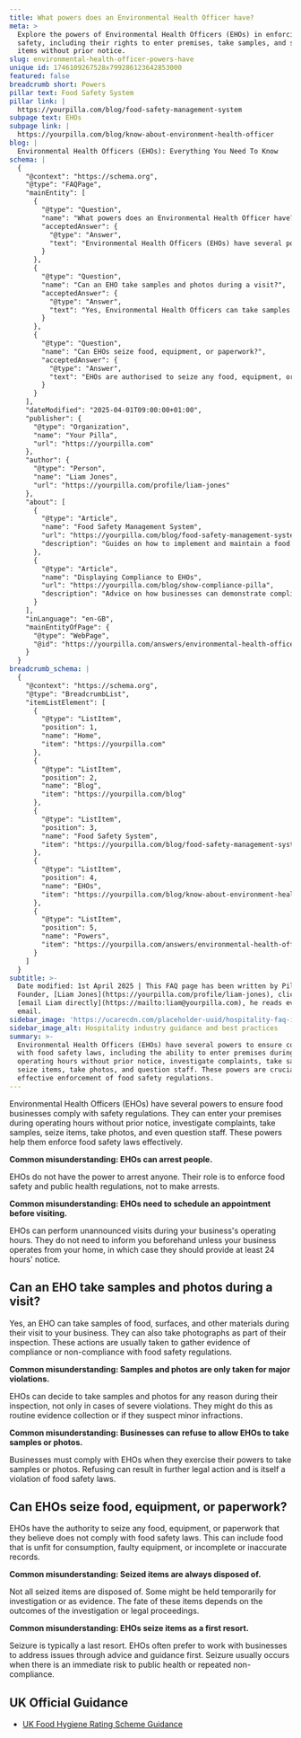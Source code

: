 ```yaml
---
title: What powers does an Environmental Health Officer have?
meta: >
  Explore the powers of Environmental Health Officers (EHOs) in enforcing food
  safety, including their rights to enter premises, take samples, and seize
  items without prior notice.
slug: environmental-health-officer-powers-have
unique id: 1746109267528x799286123642853000
featured: false
breadcrumb short: Powers
pillar text: Food Safety System
pillar link: |
  https://yourpilla.com/blog/food-safety-management-system
subpage text: EHOs
subpage link: |
  https://yourpilla.com/blog/know-about-environment-health-officer
blog: |
  Environmental Health Officers (EHOs): Everything You Need To Know
schema: |
  {
    "@context": "https://schema.org",
    "@type": "FAQPage",
    "mainEntity": [
      {
        "@type": "Question",
        "name": "What powers does an Environmental Health Officer have?",
        "acceptedAnswer": {
          "@type": "Answer",
          "text": "Environmental Health Officers (EHOs) have several powers to ensure compliance with food safety laws, including the ability to enter premises during operating hours without prior notice, investigate complaints, take samples, seize items, take photos, and question staff. These powers are crucial for the effective enforcement of food safety regulations."
        }
      },
      {
        "@type": "Question",
        "name": "Can an EHO take samples and photos during a visit?",
        "acceptedAnswer": {
          "@type": "Answer",
          "text": "Yes, Environmental Health Officers can take samples of food, surfaces, and other materials, and take photographs during their inspections. These actions help them gather evidence of compliance or non-compliance with food safety regulations."
        }
      },
      {
        "@type": "Question",
        "name": "Can EHOs seize food, equipment, or paperwork?",
        "acceptedAnswer": {
          "@type": "Answer",
          "text": "EHOs are authorised to seize any food, equipment, or paperwork they believe does not comply with food safety laws. Seizure usually happens as a last resort and primarily when there is an immediate public health risk or persistent non-compliance."
        }
      }
    ],
    "dateModified": "2025-04-01T09:00:00+01:00",
    "publisher": {
      "@type": "Organization",
      "name": "Your Pilla",
      "url": "https://yourpilla.com"
    },
    "author": {
      "@type": "Person",
      "name": "Liam Jones",
      "url": "https://yourpilla.com/profile/liam-jones"
    },
    "about": [
      {
        "@type": "Article",
        "name": "Food Safety Management System",
        "url": "https://yourpilla.com/blog/food-safety-management-system",
        "description": "Guides on how to implement and maintain a food safety management system that meets compliance and is ready for unannounced EHO visits."
      },
      {
        "@type": "Article",
        "name": "Displaying Compliance to EHOs",
        "url": "https://yourpilla.com/blog/show-compliance-pilla",
        "description": "Advice on how businesses can demonstrate compliance during unannounced visits by Environmental Health Officers."
      }
    ],
    "inLanguage": "en-GB",
    "mainEntityOfPage": {
      "@type": "WebPage",
      "@id": "https://yourpilla.com/answers/environmental-health-officer-powers-have"
    }
  }
breadcrumb_schema: |
  {
    "@context": "https://schema.org",
    "@type": "BreadcrumbList",
    "itemListElement": [
      {
        "@type": "ListItem",
        "position": 1,
        "name": "Home",
        "item": "https://yourpilla.com"
      },
      {
        "@type": "ListItem",
        "position": 2,
        "name": "Blog",
        "item": "https://yourpilla.com/blog"
      },
      {
        "@type": "ListItem",
        "position": 3,
        "name": "Food Safety System",
        "item": "https://yourpilla.com/blog/food-safety-management-system"
      },
      {
        "@type": "ListItem",
        "position": 4,
        "name": "EHOs",
        "item": "https://yourpilla.com/blog/know-about-environment-health-officer"
      },
      {
        "@type": "ListItem",
        "position": 5,
        "name": "Powers",
        "item": "https://yourpilla.com/answers/environmental-health-officer-powers-have"
      }
    ]
  }
subtitle: >-
  Date modified: 1st April 2025 | This FAQ page has been written by Pilla
  Founder, [Liam Jones](https://yourpilla.com/profile/liam-jones), click to
  [email Liam directly](https://mailto:liam@yourpilla.com), he reads every
  email.
sidebar_image: 'https://ucarecdn.com/placeholder-uuid/hospitality-faq-image.jpg'
sidebar_image_alt: Hospitality industry guidance and best practices
summary: >-
  Environmental Health Officers (EHOs) have several powers to ensure compliance
  with food safety laws, including the ability to enter premises during
  operating hours without prior notice, investigate complaints, take samples,
  seize items, take photos, and question staff. These powers are crucial for the
  effective enforcement of food safety regulations.
---
```

Environmental Health Officers (EHOs) have several powers to ensure food businesses comply with safety regulations. They can enter your premises during operating hours without prior notice, investigate complaints, take samples, seize items, take photos, and even question staff. These powers help them enforce food safety laws effectively.

**Common misunderstanding: EHOs can arrest people.**

EHOs do not have the power to arrest anyone. Their role is to enforce food safety and public health regulations, not to make arrests.

**Common misunderstanding: EHOs need to schedule an appointment before visiting.**

EHOs can perform unannounced visits during your business's operating hours. They do not need to inform you beforehand unless your business operates from your home, in which case they should provide at least 24 hours' notice.

## Can an EHO take samples and photos during a visit?

Yes, an EHO can take samples of food, surfaces, and other materials during their visit to your business. They can also take photographs as part of their inspection. These actions are usually taken to gather evidence of compliance or non-compliance with food safety regulations.

**Common misunderstanding: Samples and photos are only taken for major violations.**

EHOs can decide to take samples and photos for any reason during their inspection, not only in cases of severe violations. They might do this as routine evidence collection or if they suspect minor infractions.

**Common misunderstanding: Businesses can refuse to allow EHOs to take samples or photos.**

Businesses must comply with EHOs when they exercise their powers to take samples or photos. Refusing can result in further legal action and is itself a violation of food safety laws.

## Can EHOs seize food, equipment, or paperwork?

EHOs have the authority to seize any food, equipment, or paperwork that they believe does not comply with food safety laws. This can include food that is unfit for consumption, faulty equipment, or incomplete or inaccurate records.

**Common misunderstanding: Seized items are always disposed of.**

Not all seized items are disposed of. Some might be held temporarily for investigation or as evidence. The fate of these items depends on the outcomes of the investigation or legal proceedings.

**Common misunderstanding: EHOs seize items as a first resort.**

Seizure is typically a last resort. EHOs often prefer to work with businesses to address issues through advice and guidance first. Seizure usually occurs when there is an immediate risk to public health or repeated non-compliance.

## UK Official Guidance

-   [UK Food Hygiene Rating Scheme Guidance](https://www.food.gov.uk/safety-hygiene/food-hygiene-rating-scheme)
